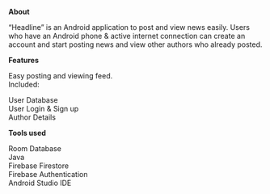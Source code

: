 **About**

“Headline” is an Android application to post and view news easily. Users who have an Android phone & active internet connection can create an account and start posting news and view other authors who already posted.


**Features**

Easy posting and viewing feed.<br />
Included:

User Database <br />
User Login & Sign up <br />
Author Details <br />



**Tools used**

Room Database <br />
Java <br />
Firebase Firestore<br />
Firebase Authentication<br />
Android Studio IDE<br />
